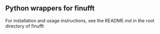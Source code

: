 ## Python wrappers for finufft

For installation and usage instructions, see the README.md in the root directory of finufft
